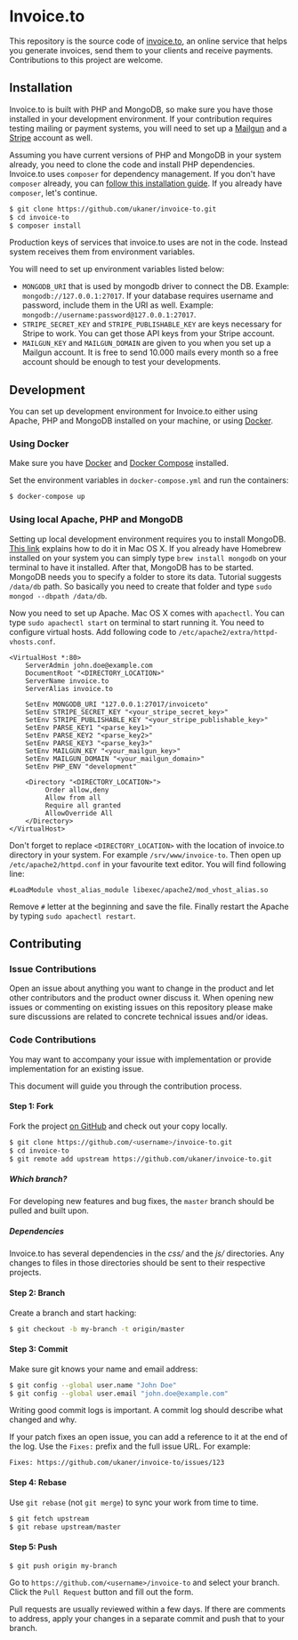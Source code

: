 # Invoice.to

This repository is the source code of [invoice.to](https://invoice.to), an online service that helps you generate invoices, send them to your clients and receive payments. Contributions to this project are welcome.

## Installation

Invoice.to is built with PHP and MongoDB, so make sure you have those installed in your development environment. If your contribution requires testing mailing or payment systems, you will need to set up a [Mailgun](https://www.mailgun.com/) and a [Stripe](https://stripe.com/) account as well.

Assuming you have current versions of PHP and MongoDB in your system already, you need to clone the code and install PHP dependencies. Invoice.to uses `composer` for dependency management. If you don't have `composer` already, you can [follow this installation guide](https://getcomposer.org/doc/00-intro.md#installation-linux-unix-osx). If you already have `composer`, let's continue.

```sh
$ git clone https://github.com/ukaner/invoice-to.git
$ cd invoice-to
$ composer install
```

Production keys of services that invoice.to uses are not in the code. Instead system receives them from environment variables.

You will need to set up environment variables listed below:

- `MONGODB_URI` that is used by mongodb driver to connect the DB. Example: `mongodb://127.0.0.1:27017`. If your database requires username and password, include them in the URI as well. Example: `mongodb://username:password@127.0.0.1:27017`.
- `STRIPE_SECRET_KEY` and `STRIPE_PUBLISHABLE_KEY` are keys necessary for Stripe to work. You can get those API keys from your Stripe account. 
- `MAILGUN_KEY` and `MAILGUN_DOMAIN` are given to you when you set up a Mailgun account. It is free to send 10.000 mails every month so a free account should be enough to test your developments.

## Development

You can set up development environment for Invoice.to either using Apache, PHP and MongoDB installed on your machine, or using [Docker](https://www.docker.com/).

### Using Docker

Make sure you have [Docker](https://docs.docker.com/engine/installation/) and [Docker Compose](https://docs.docker.com/compose/install/) installed.

Set the environment variables in `docker-compose.yml` and run the containers: 

```sh
$ docker-compose up
```

### Using local Apache, PHP and MongoDB

Setting up local development environment requires you to install MongoDB. [This link](https://docs.mongodb.com/manual/tutorial/install-mongodb-on-os-x/) explains how to do it in Mac OS X. If you already have Homebrew installed on your system you can simply type `brew install mongodb` on your terminal to have it installed. After that, MongoDB has to be started. MongoDB needs you to specify a folder to store its data. Tutorial suggests `/data/db` path. So basically you need to create that folder and type `sudo mongod --dbpath /data/db`.

Now you need to set up Apache. Mac OS X comes with `apachectl`. You can type `sudo apachectl start` on terminal to start running it. You need to configure virtual hosts. Add following code to `/etc/apache2/extra/httpd-vhosts.conf`.

```
<VirtualHost *:80>
    ServerAdmin john.doe@example.com
    DocumentRoot "<DIRECTORY_LOCATION>"
    ServerName invoice.to
    ServerAlias invoice.to

    SetEnv MONGODB_URI "127.0.0.1:27017/invoiceto"
    SetEnv STRIPE_SECRET_KEY "<your_stripe_secret_key>"
    SetEnv STRIPE_PUBLISHABLE_KEY "<your_stripe_publishable_key>"
    SetEnv PARSE_KEY1 "<parse_key1>"
    SetEnv PARSE_KEY2 "<parse_key2>"
    SetEnv PARSE_KEY3 "<parse_key3>"
    SetEnv MAILGUN_KEY "<your_mailgun_key>"
    SetEnv MAILGUN_DOMAIN "<your_mailgun_domain>"
    SetEnv PHP_ENV "development"

    <Directory "<DIRECTORY_LOCATION>">
         Order allow,deny
         Allow from all
         Require all granted
         AllowOverride All
    </Directory>
</VirtualHost>
```

Don't forget to replace `<DIRECTORY_LOCATION>` with the location of invoice.to directory in your system. For example `/srv/www/invoice-to`. Then open up `/etc/apache2/httpd.conf` in your favourite text editor. You will find following line:

`#LoadModule vhost_alias_module libexec/apache2/mod_vhost_alias.so`

Remove `#` letter at the beginning and save the file. Finally restart the Apache by typing `sudo apachectl restart`.

## Contributing

### Issue Contributions

Open an issue about anything you want to change in the product and let other contributors and the product owner discuss it. When opening new issues or commenting on existing issues on this repository please make sure discussions are related to concrete technical issues and/or ideas.

### Code Contributions

You may want to accompany your issue with implementation or provide implementation for an existing issue.

This document will guide you through the contribution process.

#### Step 1: Fork

Fork the project [on GitHub](https://github.com/ukaner/invoice-to) and check out your copy locally.

```sh
$ git clone https://github.com/<username>/invoice-to.git
$ cd invoice-to
$ git remote add upstream https://github.com/ukaner/invoice-to.git
```

##### Which branch?

For developing new features and bug fixes, the `master` branch should be pulled and built upon.

##### Dependencies

Invoice.to has several dependencies in the *css/* and the *js/* directories. Any changes to files in those directories should be sent to their respective projects.

#### Step 2: Branch

Create a branch and start hacking:

```sh
$ git checkout -b my-branch -t origin/master
```

#### Step 3: Commit

Make sure git knows your name and email address:

```sh
$ git config --global user.name "John Doe"
$ git config --global user.email "john.doe@example.com"
```

Writing good commit logs is important. A commit log should describe what changed and why. 

If your patch fixes an open issue, you can add a reference to it at the end
of the log. Use the `Fixes:` prefix and the full issue URL. For example:

```
Fixes: https://github.com/ukaner/invoice-to/issues/123
```

#### Step 4: Rebase

Use `git rebase` (not `git merge`) to sync your work from time to time.

```sh
$ git fetch upstream
$ git rebase upstream/master
```

#### Step 5: Push

```sh
$ git push origin my-branch
```

Go to `https://github.com/<username>/invoice-to` and select your branch. Click the `Pull Request` button and fill out the form.

Pull requests are usually reviewed within a few days. If there are comments to address, apply your changes in a separate commit and push that to your branch.

